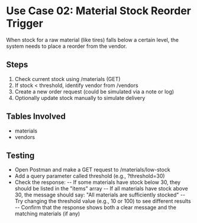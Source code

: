 # Use Case 02: Material Stock Reorder Trigger

When stock for a raw material (like tires) falls below a certain level, the system needs to place a reorder from the vendor.

## Steps
1. Check current stock using /materials (GET)
2. If stock < threshold, identify vendor from /vendors
3. Create a new order request (could be simulated via a note or log)
4. Optionally update stock manually to simulate delivery

## Tables Involved
- materials
- vendors

## Testing
- Open Postman and make a GET request to /materials/low-stock
- Add a query parameter called threshold (e.g., ?threshold=30)
- Check the response:
-- If some materials have stock below 30, they should be listed in the "items" array
-- If all materials have stock above 30, the message should say: "All materials are sufficiently stocked"
-- Try changing the threshold value (e.g., 10 or 100) to see different results
-- Confirm that the response shows both a clear message and the matching materials (if any)